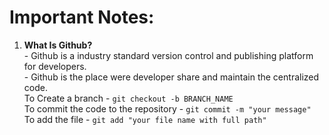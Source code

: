 # **Important Notes:**

1.  **What Is Github?**  
    \- Github is a industry standard version control and publishing platform for developers.  
    \- Github is the place were developer share and maintain the centralized code.  
    To Create a branch - `git checkout -b BRANCH_NAME`  
    To commit the code to the repository - `git commit -m "your message"`  
    To add the file - `git add "your file name with full path"`
